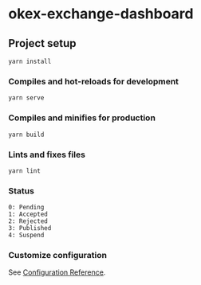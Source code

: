 # okex-exchange-dashboard

## Project setup
```
yarn install
```

### Compiles and hot-reloads for development
```
yarn serve
```

### Compiles and minifies for production
```
yarn build
```

### Lints and fixes files
```
yarn lint
```

### Status
```
0: Pending
1: Accepted
2: Rejected
3: Published
4: Suspend
```

### Customize configuration
See [Configuration Reference](https://cli.vuejs.org/config/).
